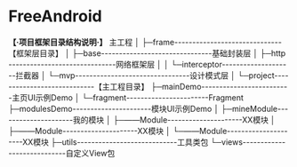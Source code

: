 # FreeAndroid


**【·项目框架目录结构说明·】**
主工程
│
├─frame------------------------------【框架层目录】
│  ├─base-------------------------------基础封装层
│  ├─http ------------------------------网络框架层
│  │  └─interceptor--------------------拦截器
│  └─mvp--------------------------------设计模式层
│
└─project----------------------------【主工程目录】
    ├─mainDemo-------------------------主页UI示例Demo
    │  └─fragment-----------------------Fragment
    ├─modulesDemo----------------------模块UI示例Demo
    │  ├─mineModule---------------------我的模块
    │  ├─——Module---------------------XX模块
    │  ├─——Module---------------------XX模块
    │  └─——Module---------------------XX模块
    ├─utils----------------------------工具类包
    └─views----------------------------自定义View包